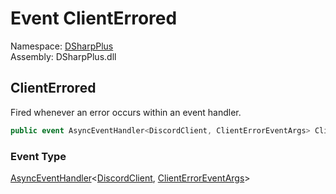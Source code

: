 # Event ClientErrored

Namespace: [DSharpPlus](DSharpPlus.md)  
Assembly: DSharpPlus.dll

## <a id="DSharpPlus_DiscordClient_ClientErrored"></a>ClientErrored

Fired whenever an error occurs within an event handler.

```csharp
public event AsyncEventHandler<DiscordClient, ClientErrorEventArgs> ClientErrored
```

### Event Type

[AsyncEventHandler](DSharpPlus.AsyncEvents.AsyncEventHandler\-2.md)<[DiscordClient](DSharpPlus.DiscordClient.md), [ClientErrorEventArgs](DSharpPlus.EventArgs.ClientErrorEventArgs.md)\>

